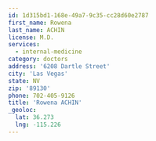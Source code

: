 ```yaml
---
id: 1d315bd1-168e-49a7-9c35-cc28d60e2787
first_name: Rowena
last_name: ACHIN
license: M.D.
services:
  - internal-medicine
category: doctors
address: '6208 Dartle Street'
city: 'Las Vegas'
state: NV
zip: '89130'
phone: 702-405-9126
title: 'Rowena ACHIN'
_geoloc:
  lat: 36.273
  lng: -115.226
---
```

